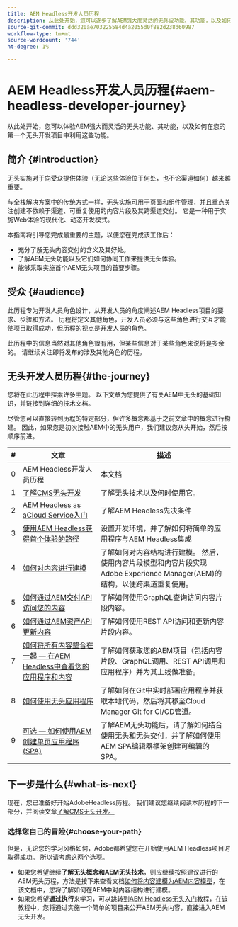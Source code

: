 ```yaml
---
title: AEM Headless开发人员历程
description: 从此处开始，您可以逐步了解AEM强大而灵活的无外设功能、其功能，以及如何在您的第一个开发项目中利用这些功能。
source-git-commit: ddd320ae703225584d4a2055d0f882d238d60987
workflow-type: tm+mt
source-wordcount: '744'
ht-degree: 1%

---
```



# AEM Headless开发人员历程{#aem-headless-developer-journey}

从此处开始，您可以体验AEM强大而灵活的无头功能、其功能，以及如何在您的第一个无头开发项目中利用这些功能。

## 简介 {#introduction}

无头实施对于向受众提供体验（无论这些体验位于何处，也不论渠道如何）越来越重要。

与全栈解决方案中的传统方式一样，无头实施可用于页面和组件管理，并且重点关注创建不依赖于渠道、可重复使用的内容片段及其跨渠道交付。 它是一种用于实施Web体验的现代化、动态开发模式。

本指南将引导您完成最重要的主题，以便您在完成该工作后：

* 充分了解无头内容交付的含义及其好处。
* 了解AEM无头功能以及它们如何协同工作来提供无头体验。
* 能够采取实施首个AEM无头项目的首要步骤。

## 受众 {#audience}

此历程专为开发人员角色设计，从开发人员的角度阐述AEM Headless项目的要求、步骤和方法。 历程将定义其他角色，开发人员必须与这些角色进行交互才能使项目取得成功，但历程的视点是开发人员的角色。

此历程中的信息当然对其他角色很有用，但某些信息对于某些角色来说将是多余的。 请继续关注即将发布的涉及其他角色的历程。

## 无头开发人员历程{#the-journey}

您将在此历程中探索许多主题。 以下文章为您提供了有关AEM中无头的基础知识，并链接到详细的技术文档。

尽管您可以直接转到历程的特定部分，但许多概念都基于之前文章中的概念进行构建。 因此，如果您是初次接触AEM中的无头用户，我们建议您从头开始，然后按顺序前进。

| # | 文章 | 描述 |
|---|---|---|
| 0 | AEM Headless开发人员历程 | 本文档 |
| 1 | [了解CMS无头开发](learn-about.md) | 了解无头技术以及何时使用它。 |
| 2 | [AEM Headless as aCloud Service入门](getting-started.md) | 了解AEM Headless先决条件 |
| 3 | [使用AEM Headless获得首个体验的路径](path-to-first-experience.md) | 设置开发环境，并了解如何将简单的应用程序与AEM Headless集成 |
| 4 | [如何对内容进行建模](model-your-content.md) | 了解如何对内容结构进行建模。 然后，使用内容片段模型和内容片段实现Adobe Experience Manager(AEM)的结构，以便跨渠道重复使用。 |
| 5 | [如何通过AEM交付API访问您的内容](access-your-content.md) | 了解如何使用GraphQL查询访问内容片段内容。 |
| 6 | [如何通过AEM资产API更新内容](update-your-content.md) | 了解如何使用REST API访问和更新内容片段内容。 |
| 7 | [如何将所有内容整合在一起 — 在AEM Headless中查看您的应用程序和内容](put-it-all-together.md) | 了解如何获取您的AEM项目（包括内容片段、GraphQL调用、REST API调用和应用程序）并为其上线做准备。 |
| 8 | [如何使用无头应用程序](go-live.md) | 了解如何在Git中实时部署应用程序并获取本地代码，然后将其移至Cloud Manager Git for CI/CD管道。 |
| 9 | [可选 — 如何使用AEM创建单页应用程序(SPA)](create-spa.md) | 了解AEM无头功能后，请了解如何结合使用无头和无头交付，并了解如何使用AEM SPA编辑器框架创建可编辑的SPA。 |

## 下一步是什么{#what-is-next}

现在，您已准备好开始AdobeHeadless历程。 我们建议您继续阅读本历程的下一部分，并阅读文章[了解CMS无头开发。](learn-about.md)

### 选择您自己的冒险{#choose-your-path}

但是，无论您的学习风格如何，Adobe都希望您在开始使用AEM Headless项目时取得成功。 所以请考虑这两个选项。

* 如果您希望继续&#x200B;**了解无头概念和AEM无头技术**，则应继续按照建议进行的AEM无头历程，方法是接下来查看文档[如何将内容建模为AEM内容模型](model-your-content.md)，在该文档中，您将了解如何在AEM中对内容结构进行建模。
* 如果您希望&#x200B;**通过执行**&#x200B;来学习，可以跳转到[AEM Headless无头入门教程](https://experienceleague.adobe.com/docs/experience-manager-learn/getting-started-with-aem-headless/graphql/multi-step/overview.html)，在该教程中，您将通过实施一个简单的项目来公开AEM无头内容，直接进入AEM无头开发。
